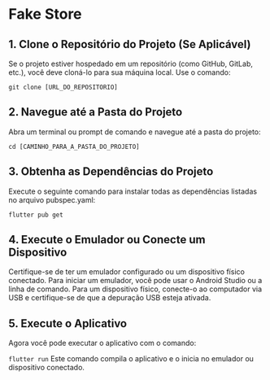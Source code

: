 # Fake Store

## 1. Clone o Repositório do Projeto (Se Aplicável)
Se o projeto estiver hospedado em um repositório (como GitHub, GitLab, etc.), você deve cloná-lo para sua máquina local. Use o comando:

```git clone [URL_DO_REPOSITORIO]```
<br>
## 2. Navegue até a Pasta do Projeto
Abra um terminal ou prompt de comando e navegue até a pasta do projeto:

```cd [CAMINHO_PARA_A_PASTA_DO_PROJETO]```
<br>
## 3. Obtenha as Dependências do Projeto
Execute o seguinte comando para instalar todas as dependências listadas no arquivo pubspec.yaml:

```flutter pub get```
<br>
## 4. Execute o Emulador ou Conecte um Dispositivo
Certifique-se de ter um emulador configurado ou um dispositivo físico conectado. Para iniciar um emulador, você pode usar o Android Studio ou a linha de comando. Para um dispositivo físico, conecte-o ao computador via USB e certifique-se de que a depuração USB esteja ativada.
<br>
## 5. Execute o Aplicativo
Agora você pode executar o aplicativo com o comando:

```flutter run```
Este comando compila o aplicativo e o inicia no emulador ou dispositivo conectado.
